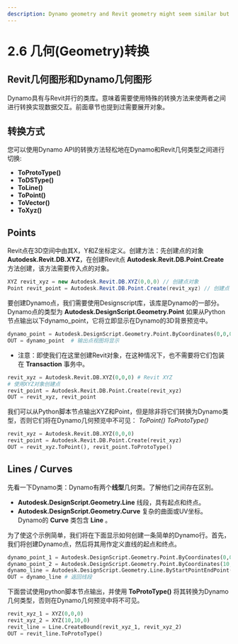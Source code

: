 ```yaml
---
description: Dynamo geometry and Revit geometry might seem similar but are different!
---
```


# 2.6 几何(Geometry)转换

## Revit几何图形和Dynamo几何图形

Dynamo具有与Revit并行的类库。意味着需要使用特殊的转换方法来使两者之间进行转换实现数据交互。前面章节也提到过需要展开对象。

## 转换方式

您可以使用Dynamo API的转换方法轻松地在Dynamo和Revit几何类型之间进行切换:

* **ToProtoType()**
* **ToDSType()**
* **ToLine()**
* **ToPoint()**
* **ToVector()**
* **ToXyz()**

## Points

Revit点在3D空间中由其X，Y和Z坐标定义。创建方法：先创建点的对象 **Autodesk.Revit.DB.XYZ**，在创建Revit点 **Autodesk.Revit.DB.Point.Create** 方法创建，该方法需要传入点的对象。

```C#
XYZ revit_xyz = new Autodesk.Revit.DB.XYZ(0,0,0) // 创建点对象
Point revit_point = Autodesk.Revit.DB.Point.Create(revit_xyz) // 创建点
```

要创建Dynamo点，我们需要使用Designscript库，该库是Dynamo的一部分。Dynamo点的类型为 **Autodesk.DesignScript.Geometry.Point** 如果从Python节点输出以下dynamo_point，它将立即显示在Dynamo的3D背景预览中。

```python
dynamo_point = Autodesk.DesignScript.Geometry.Point.ByCoordinates(0,0,0) # 创建点
OUT = dynamo_point  # 输出点视图将显示
```

* 注意：即使我们在这里创建Revit对象，在这种情况下，也不需要将它们包装在 **Transaction** 事务中。

```python
revit_xyz = Autodesk.Revit.DB.XYZ(0,0,0) # Revit XYZ
# 使用XYZ对象创建点
revit_point = Autodesk.Revit.DB.Point.Create(revit_xyz)
OUT = revit_xyz, revit_point
```

我们可以从Python脚本节点输出XYZ和Point，但是除非将它们转换为Dynamo类型，否则它们将在Dynamo几何预览中不可见： *ToPoint() ToProtoType()*

```python
revit_xyz = Autodesk.Revit.DB.XYZ(0,0,0)
revit_point = Autodesk.Revit.DB.Point.Create(revit_xyz)
OUT = revit_xyz.ToPoint(), revit_point.ToProtoType()
```

## Lines / Curves

​​先看一下Dynamo类：Dynamo有两个**线型**几何类。了解他们之间存在区别。

* **Autodesk.DesignScript.Geometry.Line** 线段，具有起点和终点。
* **Autodesk.DesignScript.Geometry.Curve** 复杂的曲面或UV坐标。Dynamo的 **Curve** 类包含 **Line** 。

为了使这个示例简单，我们将在下面显示如何创建一条简单的Dynamo行。首先，我们将创建Dynamo点，然后将其用作定义直线的起点和终点。

```python
dynamo_point_1 = Autodesk.DesignScript.Geometry.Point.ByCoordinates(0,0,0)   # 创建起点
dynamo_point_2 = Autodesk.DesignScript.Geometry.Point.ByCoordinates(10,10,0) # 创建终点
dynamo_line = Autodesk.DesignScript.Geometry.Line.ByStartPointEndPoint(dynamo_point_1, dynamo_point_2) # 传入参数起点和终点创建Dynamo线段
OUT = dynamo_line # 返回线段
```

下面尝试使用python脚本节点输出，并使用 **ToProtoType()** 将其转换为Dynamo几何类型，否则在Dynamo几何预览中将不可见。

```python
revit_xyz_1 = XYZ(0,0,0)
revit_xyz_2 = XYZ(10,10,0)
revit_line = Line.CreateBound(revit_xyz_1, revit_xyz_2)
OUT = revit_line.ToProtoType()
```
